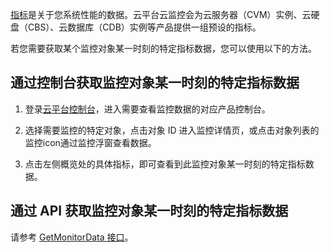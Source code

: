 [指标](/doc/product/248/968)是关于您系统性能的数据。云平台云监控会为云服务器（CVM）实例、云硬盘（CBS）、云数据库（CDB）实例等产品提供一组预设的指标。

若您需要获取某个监控对象某一时刻的特定指标数据，您可以使用以下的方法。

## 通过控制台获取监控对象某一时刻的特定指标数据

1) 登录[云平台控制台](http://console.tce.fsphere.cn/)，进入需要查看监控数据的对应产品控制台。

2) 选择需要监控的特定对象，点击对象 ID 进入监控详情页，或点击对象列表的监控icon通过监控浮窗查看数据。

3) 点击左侧概览处的具体指标，即可查看到此监控对象某一时刻的特定指标数据。

## 通过 API 获取监控对象某一时刻的特定指标数据
请参考 [GetMonitorData 接口](http://tcecqpoc.fsphere.cn/doc/api/405/4667)。
